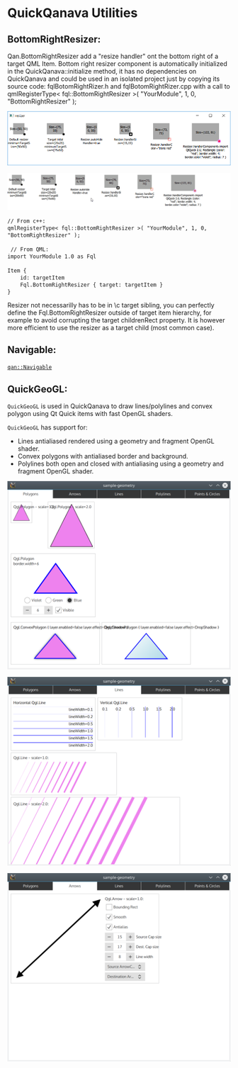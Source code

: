 QuickQanava Utilities 
============================

BottomRightResizer:
------------------


Qan.BottomRightResizer add a "resize handler" ont the bottom right of a target QML Item. Bottom right resizer component is automatically initialized in the QuickQanava::initialize method, it has no dependencies on QuickQanava and could be used in an isolated project just by copying its source code: fqlBotomRightRizer.h and fqlBotomRightRizer.cpp with a call to qmlRegisterType< fql::BottomRightResizer >( "YourModule", 1, 0, "BottomRightResizer" );

![BottomRightResizer](utilities/utilities-resizer.png)

![BottomRightResizer](utilities/utilities-resizer.gif)

~~~~~~~~~~~~~{.cpp}
// From c++:
qmlRegisterType< fql::BottomRightResizer >( "YourModule", 1, 0, "BottomRightResizer" );

 // From QML:
import YourModule 1.0 as Fql

Item {
    id: targetItem
    Fql.BottomRightResizer { target: targetItem }
}
~~~~~~~~~~~~~
 
Resizer not necessarilly has to be in \c target sibling, you can perfectly define the Fql.BottomRightResizer outside of target item hierarchy, for example to avoid corrupting the target childrenRect property. It is however more efficient to use the resizer as a target child (most common case).

Navigable:
------------------

[`qan::Navigable`](http://www.destrat.io/quickqanava/doc/classqan_1_1_navigable.html)


QuickGeoGL:
------------------

`QuickGeoGL` is used in QuickQanava to draw lines/polylines and convex polygon using Qt Quick items with fast OpenGL shaders. 

`QuickGeoGL` has support for:

- Lines antialiased rendered using a geometry and fragment OpenGL shader.
- Convex polygons with antialiased border and background.
- Polylines both open and closed with antialiasing using a geometry and fragment OpenGL shader.

![QuickGeoGL convex polygons](utilities/quickgeogl-convex-polygons.png)

![QuickGeoGL lines](utilities/quickgeogl-lines.png)

![QuickGeoGL arrows](utilities/quickgeogl-arrows.png)
